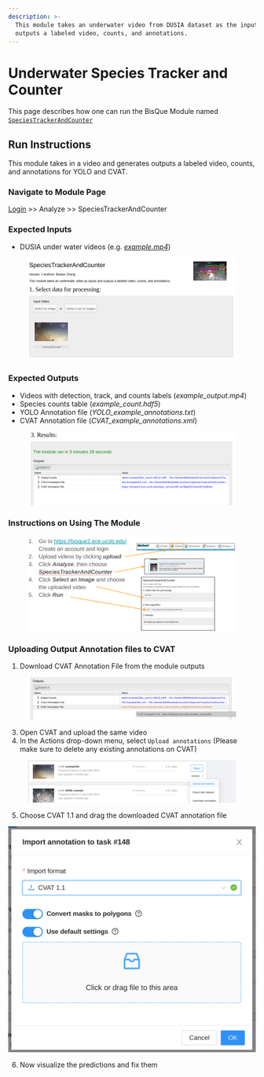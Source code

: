 ```yaml
---
description: >-
  This module takes an underwater video from DUSIA dataset as the input and
  outputs a labeled video, counts, and annotations.
---
```


# Underwater Species Tracker and Counter

This page describes how one can run the BisQue Module named [`SpeciesTrackerAndCounter`](https://bisque2.ece.ucsb.edu/module\_service/SpeciesTrackerAndCounter/?wpublic=1)

## Run Instructions

This module takes in a video and generates outputs a labeled video, counts, and annotations for YOLO and CVAT.

### Navigate to Module Page

[Login](../login-signup.md) >> Analyze >> SpeciesTrackerAndCounter

### Expected Inputs

* DUSIA under water videos (e.g. [_example.mp4_](https://bisque2.ece.ucsb.edu/client\_service/view?resource=https://bisque2.ece.ucsb.edu/data\_service/00-j8jrHrdnXtTeekrNbafzsP))

<figure><img src="../../.gitbook/assets/image (4).png" alt=""><figcaption></figcaption></figure>

### Expected Outputs

* Videos with detection, track, and counts labels (_example\_output.mp4_)
* Species counts table (_example\_count.hdf5_)
* YOLO Annotation file (_YOLO\_example\_annotations.txt_)
* CVAT Annotation file (_CVAT\_example\_annotations.xml_)

<figure><img src="../../.gitbook/assets/image (11).png" alt=""><figcaption></figcaption></figure>

### Instructions on Using The Module

<figure><img src="../../.gitbook/assets/image (5).png" alt=""><figcaption></figcaption></figure>

### Uploading Output Annotation files to CVAT

1. Download CVAT Annotation File from the module outputs

<figure><img src="../../.gitbook/assets/image (6).png" alt=""><figcaption></figcaption></figure>

3. Open CVAT and upload the same video
4. In the Actions drop-down menu, select `Upload annotations` (Please make sure to delete any existing annotations on CVAT)

<figure><img src="../../.gitbook/assets/image (12).png" alt=""><figcaption></figcaption></figure>

5. Choose CVAT 1.1 and drag the downloaded CVAT annotation file

<img src="../../.gitbook/assets/image (1).png" alt="" data-size="original">

6. Now visualize the predictions and fix them
